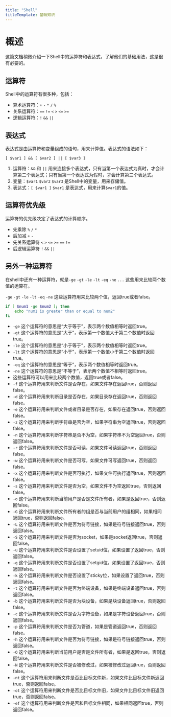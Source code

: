 ```yaml
---
title: "Shell"
titleTemplate: 基础知识
---
```



# 概述

这篇文档稍微介绍一下Shell中的运算符和表达式，了解他们的基础用法，这是很有必要的。

## 运算符

Shell中的运算符有很多种，包括：

- 算术运算符：`+` `-` `*` `/` `%`
- 关系运算符：`==` `!=` `<` `>` `<=` `>=`
- 逻辑运算符：`!` `&&` `||`

## 表达式

表达式是由运算符和变量组成的语句，用来计算值。表达式的语法如下：

```
[ $var1 ] && [ $var2 ] || [ $var3 ]
```

1. 运算符：`&&` 和 `||` 用来连接多个表达式，只有当第一个表达式为真时，才会计算第二个表达式；只有当第一个表达式为假时，才会计算第三个表达式。
2. 变量：`$var1` `$var2` `$var3` 是Shell中的变量，用来存储值。
3. 表达式：`[ $var1 ]` `$var1` 是表达式，用来计算`$var1`的值。

## 运算符优先级

运算符的优先级决定了表达式的计算顺序。

- 先乘除 `%` `/` `*`
- 后加减 `+` `-`
- 先关系运算符 `<` `>` `<=` `>=` `==` `!=`
- 后逻辑运算符 `!` `&&` `||`

## 另外一种运算符

在shell中还有一种运算符，就是`-ge` `-gt` `-le` `-lt` `-eq` `-ne` `...` 这些用来比较两个数值的运算符。

`-ge` `-gt` `-le` `-lt` `-eq` `-ne` 这些运算符用来比较两个值，返回true或者false。

```bash
if [ $num1 -ge $num2 ]; then
    echo "num1 is greater than or equal to num2"
fi
```

- `-ge` 这个运算符的意思是“大于等于”，表示两个数值相等时返回true。
- `-gt` 这个运算符的意思是“大于”，表示第一个数值大于第二个数值时返回true。
- `-le` 这个运算符的意思是“小于等于”，表示两个数值相等时返回true。
- `-lt` 这个运算符的意思是“小于”，表示第一个数值小于第二个数值时返回true。
- `-eq` 这个运算符的意思是“等于”，表示两个数值相等时返回true。
- `-ne` 这个运算符的意思是“不等于”，表示两个数值不相等时返回true。
- 这些运算符可以用来比较两个数值，返回true或者false。
- `-f` 这个运算符用来判断文件是否存在，如果文件存在返回true，否则返回false。
- `-d` 这个运算符用来判断目录是否存在，如果目录存在返回true，否则返回false。
- `-e` 这个运算符用来判断文件或者目录是否存在，如果存在返回true，否则返回false。
- `-z` 这个运算符用来判断字符串是否为空，如果字符串为空返回true，否则返回false。
- `-n` 这个运算符用来判断字符串是否不为空，如果字符串不为空返回true，否则返回false。
- `-r` 这个运算符用来判断文件是否可读，如果文件可读返回true，否则返回false。
- `-w` 这个运算符用来判断文件是否可写，如果文件可写返回true，否则返回false。
- `-x` 这个运算符用来判断文件是否可执行，如果文件可执行返回true，否则返回false。
- `-s` 这个运算符用来判断文件是否为空，如果文件不为空返回true，否则返回false。
- `-o` 这个运算符用来判断当前用户是否是文件所有者，如果是返回true，否则返回false。
- `-G` 这个运算符用来判断文件所有者的组是否与当前用户的组相同，如果相同返回true，否则返回false。
- `-L` 这个运算符用来判断文件是否为符号链接，如果是符号链接返回true，否则返回false。
- `-S` 这个运算符用来判断文件是否为socket，如果是socket返回true，否则返回false。
- `-u` 这个运算符用来判断文件是否设置了setuid位，如果设置了返回true，否则返回false。
- `-g` 这个运算符用来判断文件是否设置了setgid位，如果设置了返回true，否则返回false。
- `-k` 这个运算符用来判断文件是否设置了sticky位，如果设置了返回true，否则返回false。
- `-t` 这个运算符用来判断文件是否为终端设备，如果是终端设备返回true，否则返回false。
- `-b` 这个运算符用来判断文件是否为块设备，如果是块设备返回true，否则返回false。
- `-c` 这个运算符用来判断文件是否为字符设备，如果是字符设备返回true，否则返回false。
- `-p` 这个运算符用来判断文件是否为管道，如果是管道返回true，否则返回false。
- `-h` 这个运算符用来判断文件是否为符号链接，如果是符号链接返回true，否则返回false。
- `-O` 这个运算符用来判断当前用户是否是文件所有者，如果是返回true，否则返回false。
- `-N` 这个运算符用来判断文件是否被修改过，如果被修改过返回true，否则返回false。
- `-nt` 这个运算符用来判断文件是否比目标文件新，如果文件比目标文件新返回true，否则返回false。
- `-ot` 这个运算符用来判断文件是否比目标文件旧，如果文件比目标文件旧返回true，否则返回false。
- `-ef` 这个运算符用来判断文件是否和目标文件相同，如果相同返回true，否则返回false。
